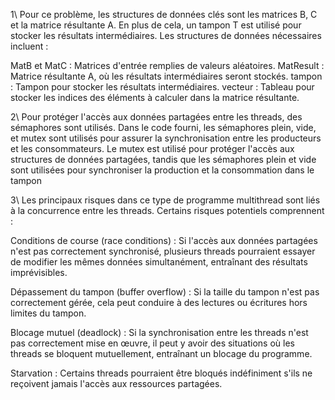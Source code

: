 1\ Pour ce problème, les structures de données clés sont les matrices B, C et la matrice résultante A. En plus de cela, un tampon T est utilisé pour stocker les résultats intermédiaires. Les structures de données nécessaires incluent :

MatB et MatC : Matrices d'entrée remplies de valeurs aléatoires.
MatResult : Matrice résultante A, où les résultats intermédiaires seront stockés.
tampon : Tampon pour stocker les résultats intermédiaires.
vecteur : Tableau pour stocker les indices des éléments à calculer dans la matrice résultante.


2\  Pour protéger l'accès aux données partagées entre les threads, des sémaphores sont utilisés. Dans le code fourni, les sémaphores plein, vide, et mutex sont utilisés pour assurer la synchronisation entre les producteurs et les consommateurs. Le mutex est utilisé pour protéger l'accès aux structures de données partagées, tandis que les sémaphores plein et vide sont utilisées pour synchroniser la production et la consommation dans le tampon

3\ Les principaux risques dans ce type de programme multithread sont liés à la concurrence entre les threads. Certains risques potentiels comprennent :

Conditions de course (race conditions) : Si l'accès aux données partagées n'est pas correctement synchronisé, plusieurs threads pourraient essayer de modifier les mêmes données simultanément, entraînant des résultats imprévisibles.

Dépassement du tampon (buffer overflow) : Si la taille du tampon n'est pas correctement gérée, cela peut conduire à des lectures ou écritures hors limites du tampon.

Blocage mutuel (deadlock) : Si la synchronisation entre les threads n'est pas correctement mise en œuvre, il peut y avoir des situations où les threads se bloquent mutuellement, entraînant un blocage du programme.

Starvation : Certains threads pourraient être bloqués indéfiniment s'ils ne reçoivent jamais l'accès aux ressources partagées.